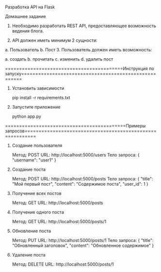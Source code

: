 Разработка API на Flask

Домашнее задание

1. Необходимо разработать REST API, предоставляющее возможность ведения блога.

2. API должен иметь минимум 2 сущности:

a. Пользователь
b. Пост
3. Пользователь должен иметь возможность:

a. создать
b. прочитать
c. изменить
d. удалить пост

==========================================Инструкция по запуску======================================================

1. Установить зависимости
    
    pip install -r requirements.txt

2. Запустите приложение

    python app.py

===========================================Примеры запросов==========================================================

1. Создание пользователя

    Метод: POST
    URL: http://localhost:5000/users
    Тело запроса:
    {
        "username": "user1"
    }

2. Создание поста

    Метод: POST
    URL: http://localhost:5000/posts
    Тело запроса:
    {
        "title": "Мой первый пост",
        "content": "Содержимое поста",
        "user_id": 1
    }

3. Получение всех постов

    Метод: GET
    URL: http://localhost:5000/posts

4. Получение одного поста

    Метод: GET
    URL: http://localhost:5000/posts/1

5. Обновление поста

    Метод: PUT
    URL: http://localhost:5000/posts/1
    Тело запроса:
    {
        "title": "Обновленный заголовок",
        "content": "Обновленное содержимое"
    }

6. Удаление поста

    Метод: DELETE
    URL: http://localhost:5000/posts/1